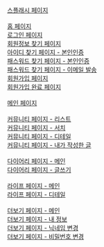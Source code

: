 [스플래시 페이지](https://ssakddook.netlify.app/splash)<br /><br/>
[홈 페이지](https://ssakddook.netlify.app/home)<br />
[로그인 페이지](https://ssakddook.netlify.app/auth/login)<br />
[회원정보 찾기 페이지](https://ssakddook.netlify.app/auth/search)<br />
[아이디 찾기 페이지 - 본인인증](https://ssakddook.netlify.app/auth/find/id)<br />
[패스워드 찾기 페이지 - 본인인증](https://ssakddook.netlify.app/auth/find/password)<br />
[패스워드 찾기 페이지 - 이메일 발송](https://ssakddook.netlify.app/auth/find/password/success)<br />
[회원가입 페이지](https://ssakddook.netlify.app/auth/signup)<br />
[회원가입 완료 페이지](https://ssakddook.netlify.app/auth/signupsuccess)<br/><br/>
[메인 페이지](https://ssakddook.netlify.app/main)<br/><br/>
[커뮤니티 페이지 - 리스트 ](https://ssakddook.netlify.app/community/list)<br />
[커뮤니티 페이지 - 서치 ](https://ssakddook.netlify.app/community/search)<br />
[커뮤니티 페이지 - 디테일 ](https://ssakddook.netlify.app/community/detail)<br />
[커뮤니티 페이지 - 내가 작성한 글](https://ssakddook.netlify.app/community/my-article)<br /><br/>
[다이어리 페이지 - 메인](https://ssakddook.netlify.app/diary)<br />
[다이어리 페이지 - 글쓰기](https://ssakddook.netlify.app/diary/write)<br /><br/>
[라이프 페이지 - 메인](https://ssakddook.netlify.app/life)<br/>
[라이프 페이지 - 디테일](https://ssakddook.netlify.app/life/detail)<br/><br/>
[더보기 페이지 - 메인](https://ssakddook.netlify.app/more)<br/>
[더보기 페이지 - 내 정보](https://ssakddook.netlify.app/more/my-information)<br/>
[더보기 페이지 - 닉네임 변경](https://ssakddook.netlify.app/more/change-nickname)<br/>
[더보기 페이지 - 비밀번호 변경](https://ssakddook.netlify.app/more/my-password)<br/>




